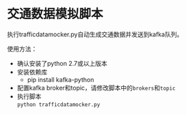
# 交通数据模拟脚本

执行trafficdatamocker.py自动生成交通数据并发送到kafka队列。

使用方法：

* 确认安装了python 2.7或以上版本
* 安装依赖库
  * pip install kafka-python
* 配置kafka broker和topic，请修改脚本中的`brokers`和`topic`
* 执行脚本  
`python trafficdatamocker.py`
